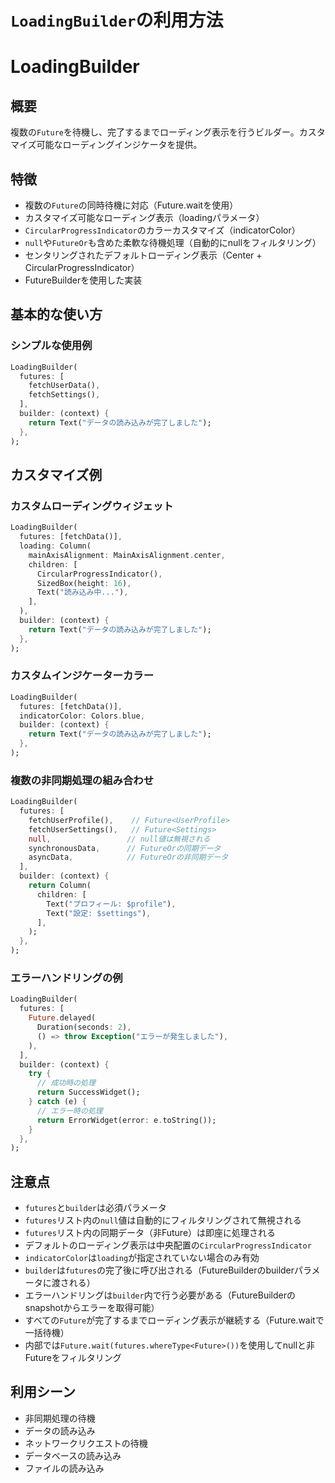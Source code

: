 # `LoadingBuilder`の利用方法

# LoadingBuilder

## 概要

複数の`Future`を待機し、完了するまでローディング表示を行うビルダー。カスタマイズ可能なローディングインジケータを提供。

## 特徴

- 複数の`Future`の同時待機に対応（Future.waitを使用）
- カスタマイズ可能なローディング表示（loadingパラメータ）
- `CircularProgressIndicator`のカラーカスタマイズ（indicatorColor）
- `null`や`FutureOr`も含めた柔軟な待機処理（自動的にnullをフィルタリング）
- センタリングされたデフォルトローディング表示（Center + CircularProgressIndicator）
- FutureBuilderを使用した実装

## 基本的な使い方

### シンプルな使用例

```dart
LoadingBuilder(
  futures: [
    fetchUserData(),
    fetchSettings(),
  ],
  builder: (context) {
    return Text("データの読み込みが完了しました");
  },
);
```

## カスタマイズ例

### カスタムローディングウィジェット

```dart
LoadingBuilder(
  futures: [fetchData()],
  loading: Column(
    mainAxisAlignment: MainAxisAlignment.center,
    children: [
      CircularProgressIndicator(),
      SizedBox(height: 16),
      Text("読み込み中..."),
    ],
  ),
  builder: (context) {
    return Text("データの読み込みが完了しました");
  },
);
```

### カスタムインジケーターカラー

```dart
LoadingBuilder(
  futures: [fetchData()],
  indicatorColor: Colors.blue,
  builder: (context) {
    return Text("データの読み込みが完了しました");
  },
);
```

### 複数の非同期処理の組み合わせ

```dart
LoadingBuilder(
  futures: [
    fetchUserProfile(),    // Future<UserProfile>
    fetchUserSettings(),   // Future<Settings>
    null,                 // null値は無視される
    synchronousData,      // FutureOrの同期データ
    asyncData,            // FutureOrの非同期データ
  ],
  builder: (context) {
    return Column(
      children: [
        Text("プロフィール: $profile"),
        Text("設定: $settings"),
      ],
    );
  },
);
```

### エラーハンドリングの例

```dart
LoadingBuilder(
  futures: [
    Future.delayed(
      Duration(seconds: 2),
      () => throw Exception("エラーが発生しました"),
    ),
  ],
  builder: (context) {
    try {
      // 成功時の処理
      return SuccessWidget();
    } catch (e) {
      // エラー時の処理
      return ErrorWidget(error: e.toString());
    }
  },
);
```

## 注意点

- `futures`と`builder`は必須パラメータ
- `futures`リスト内の`null`値は自動的にフィルタリングされて無視される
- `futures`リスト内の同期データ（非Future）は即座に処理される
- デフォルトのローディング表示は中央配置の`CircularProgressIndicator`
- `indicatorColor`は`loading`が指定されていない場合のみ有効
- `builder`は`futures`の完了後に呼び出される（FutureBuilderのbuilderパラメータに渡される）
- エラーハンドリングは`builder`内で行う必要がある（FutureBuilderのsnapshotからエラーを取得可能）
- すべての`Future`が完了するまでローディング表示が継続する（Future.waitで一括待機）
- 内部では`Future.wait(futures.whereType<Future>())`を使用してnullと非Futureをフィルタリング

## 利用シーン

- 非同期処理の待機
- データの読み込み
- ネットワークリクエストの待機
- データベースの読み込み
- ファイルの読み込み
